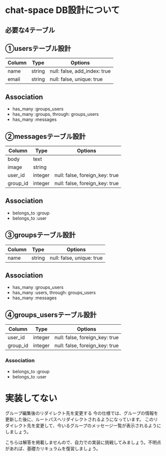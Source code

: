 # chat-space DB設計について
## 必要な4テーブル

## ①usersテーブル設計
|Column|Type|Options|
|------|----|-------|
|name|string|null: false, add_index: true
|email|string|null: false, unique: true
## Association
- has_many :groups_users
- has_many :groups, through: groups_users
- has_many :messages

## ②messagesテーブル設計
|Column|Type|Options|
|------|----|-------|
|body|text|
|image|string|
|user_id|integer|null: false, foreign_key: true
|group_id|integer|null: false, foreign_key: true
## Association
- belongs_to :group
- belongs_to :user

## ③groupsテーブル設計
|Column|Type|Options|
|------|----|-------|
|name|string|null: false, unique: true
## Association
- has_many :groups_users
- has_many :users, through: groups_users
- has_many :messages

## ④groups_usersテーブル設計
|Column|Type|Options|
|------|----|-------|
|user_id|integer|null: false, foreign_key: true|
|group_id|integer|null: false, foreign_key: true|

### Association
- belongs_to :group
- belongs_to :user


# 実装してない
グループ編集後のリダイレクト先を変更する 今の仕様では、グループの情報を更新した後に、ルートパスへリダイレクトされるようになっています。
このリダイレクト先を変更して、今いるグループのメッセージ一覧が表示されるようにしましょう。

こちらは解答を掲載しませんので、自力での実装に挑戦してみましょう。不明点があれば、基礎カリキュラムを復習しましょう。
